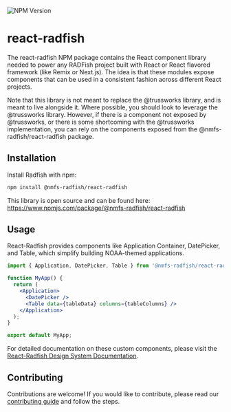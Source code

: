 ![NPM Version](https://img.shields.io/npm/v/%40nmfs-radfish%2Freact-radfish)

# react-radfish

The react-radfish NPM package contains the React component library needed to power any RADFish project built with React or React flavored framework (like Remix or Next.js). The idea is that these modules expose components that can be used in a consistent fashion across different React projects.

Note that this library is not meant to replace the @trussworks library, and is meant to live alongside it. Where possible, you should look to leverage the @trussworks library. However, if there is a component not exposed by @trussworks, or there is some shortcoming with the @trussworks implementation, you can rely on the components exposed from the @nmfs-radfish/react-radfish package.

## Installation

Install Radfish with npm:

```bash
npm install @nmfs-radfish/react-radfish
```

This library is open source and can be found here: https://www.npmjs.com/package/@nmfs-radfish/react-radfish

## Usage

React-Radfish provides components like Application Container, DatePicker, and Table, which simplify building NOAA-themed applications.

```jsx
import { Application, DatePicker, Table } from '@nmfs-radfish/react-radfish';

function MyApp() {
  return (
    <Application>
      <DatePicker />
      <Table data={tableData} columns={tableColumns} />
    </Application>
  );
}

export default MyApp;
```

For detailed documentation on these custom components, please visit the [React-Radfish Design System Documentation](https://nmfs-radfish.github.io/radfish/design-system/custom-components).

## Contributing
Contributions are welcome! If you would like to contribute, please read our [contributing guide](https://nmfs-radfish.github.io/radfish/about/contribute) and follow the steps.

